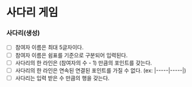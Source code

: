 # 사다리 게임
### 사다리(생성)
- [ ] 참여자 이름은 최대 5글자이다.
- [ ] 참여자 이름은 쉼표를 기준으로 구분되어 입력된다.
- [ ] 사다리의 한 라인은 (참여자의 수 - 1) 만큼의 포인트를 갖는다. 
- [ ] 사다리의 한 라인은 연속된 연결된 포인트를 가질 수 없다. (ex: |-----|-----|)
- [ ] 사다리는 입력 받은 수 만큼의 행을 갖는다. 